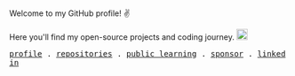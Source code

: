 Welcome to my GitHub profile! :v:
<!-- <img src="https://vczb.github.io/assets/images/hithere.gif" alt="Hi there" height="20" />  -->
<p>
Here you'll find my open-source projects and coding journey.  <img src="https://vczb.github.io/assets/images/rocket.gif" alt="Animated rocket" height="20" /> 
</p>
<p>
  <samp>
    <a href="https://github.com/vczb">profile</a> .
    <a href="https://github.com/vczb?tab=repositories">repositories</a> .
    <a href="https://github.com/users/vczb/projects/2">public learning</a> .
    <a href="https://github.com/sponsors/vczb">sponsor</a> .
    <a href="https://www.linkedin.com/in/vczb/">linked in</a>
  </samp>
</p>
